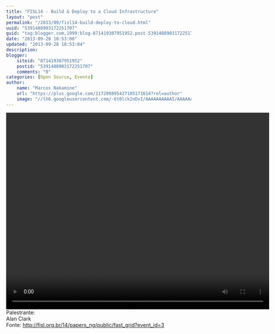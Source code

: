 ```yaml
---
title: "FISL14 - Build & Deploy to a Cloud Infrastructure"
layout: "post"
permalink: "/2013/09/fisl14-build-deploy-to-cloud.html"
uuid: "5391488903172251707"
guid: "tag:blogger.com,1999:blog-871419307951952.post-5391488903172251707"
date: "2013-09-28 18:53:00"
updated: "2013-09-28 18:53:04"
description: 
blogger:
    siteid: "871419307951952"
    postid: "5391488903172251707"
    comments: "0"
categories: [Open Source, Evento]
author: 
    name: "Marcos Nakamine"
    url: "https://plus.google.com/117200895427105171614?rel=author"
    image: "//lh6.googleusercontent.com/-6t0lck2nDvI/AAAAAAAAAAI/AAAAAAAAOBw/_9ON3AiIr48/s32-c/photo.jpg"
---
```


<div class="css-full-post-content js-full-post-content">
<video controls="" height="535" width="716"><source src="http://hemingway.softwarelivre.org/fisl14/high/40t/sala40t-high-201307051302.ogg"></source>Your browser does not support the video tag.</video>Palestrante:<br>Alan Clark<br>Fonte: <a href="http://fisl.org.br/14/papers_ng/public/fast_grid?event_id=3">http://fisl.org.br/14/papers_ng/public/fast_grid?event_id=3</a>
</div>